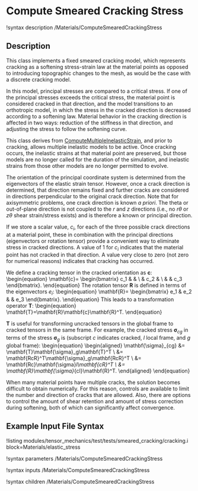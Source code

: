 # Compute Smeared Cracking Stress

!syntax description /Materials/ComputeSmearedCrackingStress

## Description

This class implements a fixed smeared cracking model, which represents cracking as a softening stress-strain law at the material points as opposed to introducing topographic changes to the mesh, as would be the case with a discrete cracking model.

In this model, principal stresses are compared to a critical stress.  If one of the principal stresses exceeds the critical stress, the material point is considered cracked in that direction, and the model transitions to an orthotropic model, in which the stress in the cracked direction is decreased according to a softening law. Material behavior in the cracking direction is affected in two ways: reduction of the stiffness in that direction, and adjusting the stress to follow the softening curve.

This class derives from [ComputeMultipleInelasticStrain](ComputeMultipleInelasticStress.md), and prior to cracking, allows multiple inelastic models to be active. Once cracking occurs, the inelastic strains at that material point are preserved, but those models are no longer called for the duration of the simulation, and inelastic strains from those other models are no longer permitted to evolve.

The orientation of the principal coordinate system is determined from the eigenvectors of the elastic strain tensor.  However, once a crack direction is determined, that direction remains fixed and further cracks are considered in directions perpendicular to the original crack direction.  Note that for axisymmetric problems, one crack direction is known _a priori_.  The theta or out-of-plane direction is not coupled to the $r$ and $z$ directions (i.e., no $r\theta$ or $z\theta$ shear strain/stress exists) and is therefore a known or principal direction.

If we store a scalar value, $c_i$, for each of the three possible crack directions at a material point, these in combination with the principal directions (eigenvectors or rotation tensor) provide a convenient way to eliminate stress in cracked directions.  A value of 1 for $c_i$ indicates that the material point has not cracked in that direction.  A value very close to zero (not zero for numerical reasons) indicates that cracking has occurred.

We define a cracking tensor in the cracked orientation as $\mathbf{c}$:
\begin{equation}
\mathbf{c}=
\begin{bmatrix}
c_1 & & \\
& c_2 & \\
& & c_3
\end{bmatrix}.
\end{equation}
The rotation tensor $\mathbf{R}$ is defined in terms of the eigenvectors $e_i$:
\begin{equation}
\mathbf{R}=
\begin{bmatrix}
e_1 & e_2 & & e_3
\end{bmatrix}.
\end{equation}
This leads to a transformation operator $\mathbf{T}$:
\begin{equation}
\mathbf{T}=\mathbf{R}\mathbf{c}\mathbf{R}^T.
\end{equation}

$\mathbf{T}$ is useful for transforming uncracked tensors in the global frame to cracked tensors in the same frame.  For example, the cracked stress $\mathbf{\sigma}_{cg}$ in terms of the stress $\mathbf{\sigma}_g$ is (subscript $c$ indicates cracked, $l$ local frame, and $g$ global frame):
\begin{equation}
\begin{aligned}
\mathbf{\sigma}_{cg} &= \mathbf{T}\mathbf{\sigma}_g\mathbf{T}^T \\
&= \mathbf{RcR}^T\mathbf{\sigma}_g\mathbf{RcR}^T \\
&= \mathbf{Rc}\mathbf{\sigma}_l\mathbf{cR}^T \\
&= \mathbf{R}\mathbf{\sigma}_{cl}\mathbf{R}^T.
\end{aligned}
\end{equation}

When many material points have multiple cracks, the solution becomes difficult to obtain numerically.  For this reason, controls are available to limit the number and direction of cracks that are allowed. Also, there are options to control the amount of shear retention and amount of stress correction during softening, both of which can significantly affect convergence.

## Example Input File Syntax

!listing modules/tensor_mechanics/test/tests/smeared_cracking/cracking.i block=Materials/elastic_stress

!syntax parameters /Materials/ComputeSmearedCrackingStress

!syntax inputs /Materials/ComputeSmearedCrackingStress

!syntax children /Materials/ComputeSmearedCrackingStress
